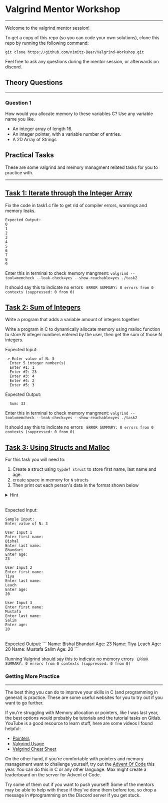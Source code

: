 # Valgrind Mentor Workshop
---

Welcome to the valgrind mentor session! 

To get a copy of this repo (so you can code your own solutions), clone this repo by running the following command:

```
git clone https://github.com/nimitz-Bear/Valgrind-Workshop.git
```

Feel free to ask any questions during the mentor session, or afterwards on discord.

## Theory Questions
---
### Question 1
How would you allocate memory to these variables C? Use any variable name you like.

<ul>
  <li>An integer array of length 16.</li>
  <li>An integer pointer, with a variable number of entries.</li>
  <li>A 2D Array of Strings</li>
</ul>
  
## Practical Tasks

These are some valgrind and memory managment related tasks for you to practice with. 
___



## [Task 1: Iterate through the Integer Array](task1.c)
Fix the code in task1.c file to get rid of compiler errors, warnings and memory leaks.
 
 ```Text
Expected Output: 
0
1
2
3
4
5
6
7
8
9 
  ```

Enter this in terminal to check memory mangment: `valgrind --tool=memcheck --leak-check=yes --show-reachable=yes ./task2`

It should say this to indicate no errors `
ERROR SUMMARY: 0 errors from 0 contexts (suppressed: 0 from 0)`

## [Task 2: Sum of Integers](task2.c)
Write a program that adds a variable amount of integers together

Write a program in C to dynamically allocate memory using malloc function to store N integer numbers entered by the user, then get the sum of those N integers.

Expected Input:
```
 > Enter value of N: 5
  Enter 5 integer number(s)
  Enter #1: 1
  Enter #2: 23
  Enter #3: 4
  Enter #4: 2
  Enter #5: 3
```

Expected Output:
```
  Sum: 33  
  ```

Enter this in terminal to check memory mangment: `valgrind --tool=memcheck --leak-check=yes --show-reachable=yes ./task2`

It should say this to indicate no errors `
ERROR SUMMARY: 0 errors from 0 contexts (suppressed: 0 from 0)`

## [Task 3: Using Structs and Malloc](task3.c)

For this task you will need to:
1. Create a struct using `typdef struct` to store first name, last name and age.
2. create space in memory for `N` structs
3. Then print out each person's data in the format shown below

<details>
  <summary>Hint</summary>
  You can use assume firstname and lastname have a max of 50 chars.
</details>
<br/>

Expected Input:
```
Sample Input:
Enter value of N: 3

User Input 1
Enter first name:
Bishal
Enter last name:
Bhandari
Enter age:
23

User Input 2
Enter first name:
Tiya
Enter last name:
Leach
Enter age:
20

User Input 3
Enter first name:
Mustafa
Enter last name:
Salim
Enter age:
20
  ```
<br/>
Expected Output:
```
Name: Bishal Bhandari Age: 23
Name: Tiya Leach Age: 20
Name: Mustafa Salim Age: 20
  ```

Running Valgrind should say this to indicate no memory errors `
ERROR SUMMARY: 0 errors from 0 contexts (suppressed: 0 from 0)`

### Getting More Practice
---
The best thing you can do to improve your skills in C (and programming in
general) is practice. These are some useful websites for you to try out if you
want to go further.

If you're struggling with Memory allocation or pointers, like I was last year, the best options would probably be tutorials and the tutorial tasks on Gitlab. YouTube is a good resource to learn stuff, here are some videos I found helpful:

- [Pointers](https://www.youtube.com/watch?v=2ybLD6_2gKM&t=3s)
- [Valgrind Usage](https://www.youtube.com/watch?v=DyqstSE470s)
- [Valgrind Cheat Sheet](https://bytes.usc.edu/cs104/wiki/valgrind/)


On the other hand, if you're comfortable with pointers and memory management want to challenge yourself, try out the [Advent Of Code](https://adventofcode.com) this year. You can do this in C or any other language. Max might create a leaderboard on the server for Advent of Code.

Try some of them out if you want to push yourself! Some of the mentors may be
able to help with these if they've done them before too, so drop a message in
\#programming on the Discord server if you get stuck.




